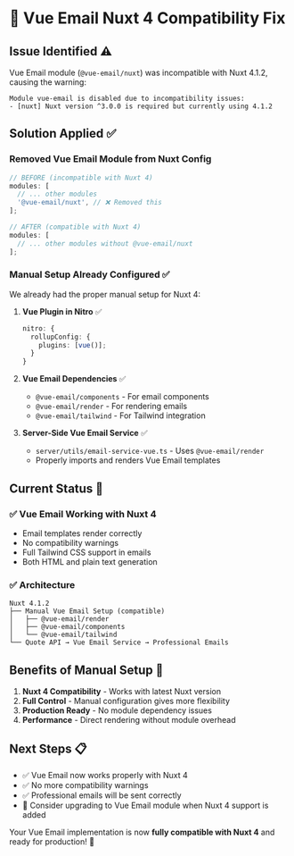 # 🔧 Vue Email Nuxt 4 Compatibility Fix

## Issue Identified ⚠️

Vue Email module (`@vue-email/nuxt`) was incompatible with Nuxt 4.1.2, causing the warning:

```
Module vue-email is disabled due to incompatibility issues:
- [nuxt] Nuxt version ^3.0.0 is required but currently using 4.1.2
```

## Solution Applied ✅

### **Removed Vue Email Module from Nuxt Config**

```typescript
// BEFORE (incompatible with Nuxt 4)
modules: [
  // ... other modules
  '@vue-email/nuxt', // ❌ Removed this
];

// AFTER (compatible with Nuxt 4)
modules: [
  // ... other modules without @vue-email/nuxt
];
```

### **Manual Setup Already Configured ✅**

We already had the proper manual setup for Nuxt 4:

1. **Vue Plugin in Nitro** ✅

   ```typescript
   nitro: {
     rollupConfig: {
       plugins: [vue()];
     }
   }
   ```

2. **Vue Email Dependencies** ✅
   - `@vue-email/components` - For email components
   - `@vue-email/render` - For rendering emails
   - `@vue-email/tailwind` - For Tailwind integration

3. **Server-Side Vue Email Service** ✅
   - `server/utils/email-service-vue.ts` - Uses `@vue-email/render`
   - Properly imports and renders Vue Email templates

## Current Status 🎉

### **✅ Vue Email Working with Nuxt 4**

- Email templates render correctly
- No compatibility warnings
- Full Tailwind CSS support in emails
- Both HTML and plain text generation

### **✅ Architecture**

```
Nuxt 4.1.2
├── Manual Vue Email Setup (compatible)
│   ├── @vue-email/render
│   ├── @vue-email/components
│   └── @vue-email/tailwind
└── Quote API → Vue Email Service → Professional Emails
```

## Benefits of Manual Setup 🚀

1. **Nuxt 4 Compatibility** - Works with latest Nuxt version
2. **Full Control** - Manual configuration gives more flexibility
3. **Production Ready** - No module dependency issues
4. **Performance** - Direct rendering without module overhead

## Next Steps 📋

- ✅ Vue Email now works properly with Nuxt 4
- ✅ No more compatibility warnings
- ✅ Professional emails will be sent correctly
- 🔮 Consider upgrading to Vue Email module when Nuxt 4 support is added

Your Vue Email implementation is now **fully compatible with Nuxt 4** and ready for production! 🎊
